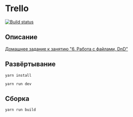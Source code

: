 # Trello

[![Build status](https://ci.appveyor.com/api/projects/status/3lfb0snc5mn78ue2?svg=true)](https://ci.appveyor.com/project/sirpen9uin/ahj_dnd)

## Описание

[Домашнее задание к занятию "6. Работа с файлами, DnD"](https://github.com/netology-code/ahj-homeworks/tree/AHJ-50/dnd#trello)

## Развёртывание

```yarn install```

```yarn run dev```

## Сборка

```yarn run build```